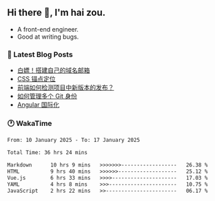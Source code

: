 ## Hi there 👋, I'm hai zou.

- A front-end engineer.
- Good at writing bugs.

### 📖 Latest Blog Posts
<!-- BLOG-POST-LIST:START -->
- [白嫖！搭建自己的域名邮箱](https://blog.izou.top/2025/01/domain-mail/)
- [CSS 锚点定位](https://blog.izou.top/2024/07/css-anchor-position/)
- [前端如何检测项目中新版本的发布？](https://blog.izou.top/2024/04/version-update/)
- [如何管理多个 Git 身份](https://blog.izou.top/2024/04/multi-git-identity/)
- [Angular 国际化](https://blog.izou.top/2024/03/angular-i18n/)
<!-- BLOG-POST-LIST:END -->

### 🕐 WakaTime
<!--START_SECTION:waka-->

```txt
From: 10 January 2025 - To: 17 January 2025

Total Time: 36 hrs 24 mins

Markdown      10 hrs 9 mins   >>>>>>>------------------   26.38 %
HTML          9 hrs 40 mins   >>>>>>-------------------   25.12 %
Vue.js        6 hrs 33 mins   >>>>---------------------   17.03 %
YAML          4 hrs 8 mins    >>>----------------------   10.75 %
JavaScript    2 hrs 22 mins   >>-----------------------   06.17 %
```

<!--END_SECTION:waka-->
